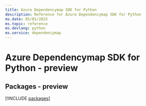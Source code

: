 ```yaml
---
title: Azure Dependencymap SDK for Python
description: Reference for Azure Dependencymap SDK for Python
ms.date: 05/01/2025
ms.topic: reference
ms.devlang: python
ms.service: dependencymap
---
```

# Azure Dependencymap SDK for Python - preview
## Packages - preview
[!INCLUDE [packages](dependencymap-index.md)]